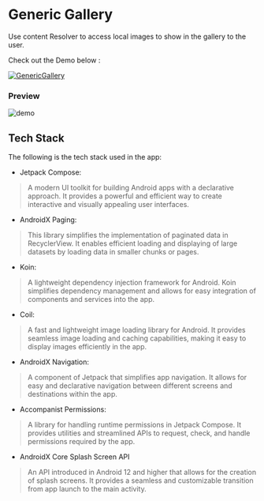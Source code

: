 # Generic Gallery

Use content Resolver to access local images to show in the gallery to the user.

Check out the Demo below :

[![GenericGallery](https://img.shields.io/badge/GenericGallery🌈-APK-black.svg?style=for-the-badge&logo=android)](https://github.com/dukendev/GenericGallery/releases/download/v0.1.0/app-debug.apk)

### Preview

![demo](ScreenShots/genericGalleryDemo.gif)

## Tech Stack

The following is the tech stack used in the app:

- Jetpack Compose:

> A modern UI toolkit for building Android apps with a declarative approach. It provides a powerful
> and efficient way to create interactive and visually appealing user interfaces.

- AndroidX Paging:

> This library simplifies the implementation of paginated data in RecyclerView. It enables efficient
> loading and displaying of large datasets by loading data in smaller chunks or pages.

- Koin:

> A lightweight dependency injection framework for Android. Koin simplifies dependency management
> and allows for easy integration of components and services into the app.

- Coil:

> A fast and lightweight image loading library for Android. It provides seamless image loading and
> caching capabilities, making it easy to display images efficiently in the app.

- AndroidX Navigation:

> A component of Jetpack that simplifies app navigation. It allows for easy and declarative
> navigation between different screens and destinations within the app.

- Accompanist Permissions:

> A library for handling runtime permissions in Jetpack Compose. It provides utilities and
> streamlined APIs to request, check, and handle permissions required by the app.

- AndroidX Core Splash Screen API

> An API introduced in Android 12 and higher that allows for the creation of splash screens. It
> provides a seamless and customizable transition from app launch to the main activity.





